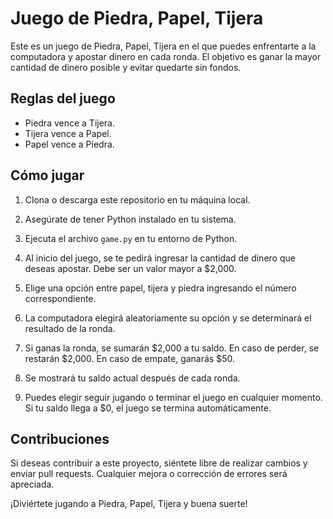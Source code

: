 # Juego de Piedra, Papel, Tijera

Este es un juego de Piedra, Papel, Tijera en el que puedes enfrentarte a la computadora y apostar dinero en cada ronda. El objetivo es ganar la mayor cantidad de dinero posible y evitar quedarte sin fondos.

## Reglas del juego

- Piedra vence a Tijera.
- Tijera vence a Papel.
- Papel vence a Piedra.

## Cómo jugar

1. Clona o descarga este repositorio en tu máquina local.

2. Asegúrate de tener Python instalado en tu sistema.

3. Ejecuta el archivo `game.py` en tu entorno de Python.

4. Al inicio del juego, se te pedirá ingresar la cantidad de dinero que deseas apostar. Debe ser un valor mayor a $2,000.

5. Elige una opción entre papel, tijera y piedra ingresando el número correspondiente.

6. La computadora elegirá aleatoriamente su opción y se determinará el resultado de la ronda.

7. Si ganas la ronda, se sumarán $2,000 a tu saldo. En caso de perder, se restarán $2,000. En caso de empate, ganarás $50.

8. Se mostrará tu saldo actual después de cada ronda.

9. Puedes elegir seguir jugando o terminar el juego en cualquier momento. Si tu saldo llega a $0, el juego se termina automáticamente.

## Contribuciones

Si deseas contribuir a este proyecto, siéntete libre de realizar cambios y enviar pull requests. Cualquier mejora o corrección de errores será apreciada.

¡Diviértete jugando a Piedra, Papel, Tijera y buena suerte!

